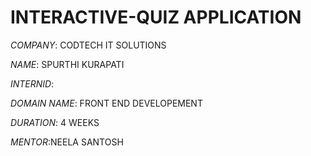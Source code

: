 # INTERACTIVE-QUIZ APPLICATION

*COMPANY*: CODTECH IT SOLUTIONS

*NAME*: SPURTHI KURAPATI

*INTERNID*:

*DOMAIN NAME*: FRONT END DEVELOPEMENT

*DURATION*: 4 WEEKS

*MENTOR*:NEELA SANTOSH
